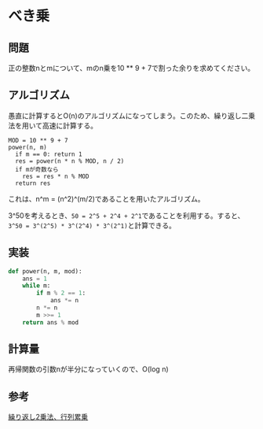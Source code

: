 # べき乗

## 問題
正の整数nとmについて、mのn乗を10 ** 9 + 7で割った余りを求めてください。

## アルゴリズム
愚直に計算するとO(n)のアルゴリズムになってしまう。このため、繰り返し二乗法を用いて高速に計算する。

```
MOD = 10 ** 9 + 7
power(n, m)
  if m == 0: return 1
  res = power(n * n % MOD, n / 2)
  if mが奇数なら
    res = res * n % MOD
  return res
```

これは、n^m = (n^2)^(m/2)であることを用いたアルゴリズム。

3^50を考えるとき、`50 = 2^5 + 2^4 + 2^1`であることを利用する。すると、`3^50 = 3^(2^5) * 3^(2^4) * 3^(2^1)`と計算できる。

## 実装
```python
def power(n, m, mod):
    ans = 1
    while m:
        if m % 2 == 1:
            ans *= n
        n *= n
        m >>= 1
    return ans % mod
```

## 計算量
再帰関数の引数nが半分になっていくので、O(log n)

## 参考
[繰り返し2乗法、行列累乗](https://qiita.com/ophhdn/items/e6451ec5983939ecbc5b#%E7%B9%B0%E3%82%8A%E8%BF%94%E3%81%972%E4%B9%97%E6%B3%95)
